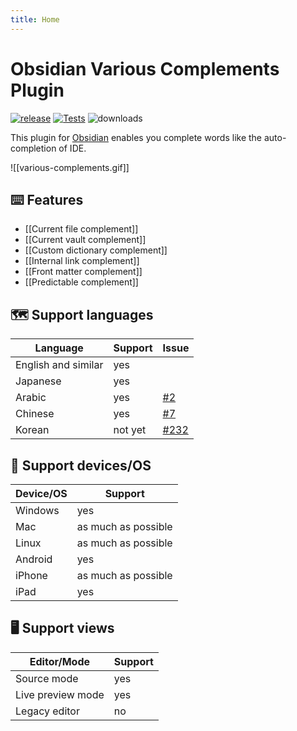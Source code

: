 ```yaml
---
title: Home
---
```


# Obsidian Various Complements Plugin

[![release](https://img.shields.io/github/release/tadashi-aikawa/obsidian-various-complements-plugin.svg)](https://github.com/tadashi-aikawa/obsidian-various-complements-plugin/releases/latest) [![Tests](https://github.com/tadashi-aikawa/obsidian-various-complements-plugin/workflows/Tests/badge.svg)](https://github.com/tadashi-aikawa/obsidian-various-complements-plugin/actions) ![downloads](https://img.shields.io/github/downloads/tadashi-aikawa/obsidian-various-complements-plugin/total)

This plugin for [Obsidian] enables you complete words like the auto-completion of IDE.

![[various-complements.gif]]

## ⌨️ Features

- [[Current file complement]]
- [[Current vault complement]]
- [[Custom dictionary complement]]
- [[Internal link complement]]
- [[Front matter complement]]
- [[Predictable complement]]

## 🗺️ Support languages

| Language            | Support | Issue  |
| ------------------- | ------- | ------ |
| English and similar | yes     |        |
| Japanese            | yes     |        |
| Arabic              | yes     | [#2]   |
| Chinese             | yes     | [#7]   |
| Korean              | not yet | [#232] |

## 📱 Support devices/OS

| Device/OS | Support             |
| --------- | ------------------- |
| Windows   | yes                 |
| Mac       | as much as possible |
| Linux     | as much as possible |
| Android   | yes                 |
| iPhone    | as much as possible |
| iPad      | yes                 |

## 🖥️ Support views

| Editor/Mode       | Support |
| ----------------- | ------- |
| Source mode       | yes     |
| Live preview mode | yes     |
| Legacy editor     | no      |

[Obsidian]: https://obsidian.md/
[#2]: https://github.com/tadashi-aikawa/obsidian-various-complements-plugin/issues/2
[#7]: https://github.com/tadashi-aikawa/obsidian-various-complements-plugin/issues/7
[#232]: https://github.com/tadashi-aikawa/obsidian-various-complements-plugin/issues/232
